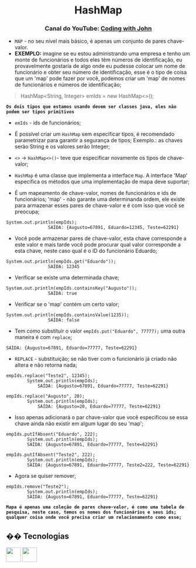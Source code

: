 <h1 align="center">HashMap</h1>

<h3 align="center"> Canal do YouTube: <a href="https://www.youtube.com/watch?v=H62Jfv1DJlU">Coding with John </a> </h3>

- `MAP` - no seu nível mais básico, é apenas um conjunto de pares chave-valor.
- **EXEMPLO:** imagine se eu estou administrando uma empresa e tenho um monte de funcionários e todos eles têm números de identificação, eu provavelmente gostaria de algo onde eu pudesse colocar um nome de funcionário e obter seu número de identificação, esse é o tipo de coisa que um 'map' pode fazer por você, podemos criar um 'map' de nomes de funcionários e números de identificação;

> HashMap<String, Integer> emIds = new HashMap<>();

**`Os dois tipos que estamos usando devem ser classes java, eles não podem ser tipos primitivos`**

- `emIds` - ids de funcionários;

- É possível criar um `HashMap` sem especificar tipos, é recomendado parametrizar para garantir a segurança de tipos; Exemplo.: as chaves serão String e os valores serão Integer;

- `<>` -> `HashMap<>()`- teve que especificar novamente os tipos de chave-valor;

- `HashMap` é uma classe que implementa a interface `Map`. A interface 'Map' especifica os métodos que uma implementação de mapa deve suportar;

- É um mapeamento de chave-valor, nomes de funcionários e ids de funcionários; 'map' - não garante uma determinanda ordem, ele existe para armazenar esses pares de chave-valor e é com isso que você se preocupa;

```
System.out.println(empIds);
                SAÍDA: {Augusto=67891, Eduardo=12345, Teste=62291}
```

- Você pode armazenar pares de chave-valor, esta chave corresponde a este valor e mais tarde você pode procurar qual valor corresponde a esta chave, neste caso qual é o ID do funcionário Eduardo;

```
System.out.println(empIds.get("Eduardo"));
                SAÍDA: 12345
```

- Verificar se existe uma determinada chave;

```
System.out.println(empIds.containsKey("Augusto"));
                SAÍDA: true
```

- Verificar se o 'map' contém um certo valor;

```
System.out.println(empIds.containsValue(1235));
                SAÍDA: false
```

- Tem como substituir o valor `empIds.put("Eduardo", 77777);` uma outra maneira é com `replace`;

```
SAÍDA: {Augusto=67891, Eduardo=77777, Teste=62291}
```

- `REPLACE` - substituição; se não tiver com o funcionário já criado não altera e não retorna nada;

```
empIds.replace("Teste2", 12345);
		System.out.println(empIds);
            SAÍDA: {Augusto=67891, Eduardo=77777, Teste=62291}
```

```
empIds.replace("Augusto", 20);
		System.out.println(empIds);
            SAÍDA: {Augusto=20, Eduardo=77777, Teste=62291}
```

- Isso apenas adicionará o par chave-valor que você especificou se essa chave ainda não existir em algum lugar do seu 'map';

```
empIds.putIfAbsent("Eduardo", 222);
		System.out.println(empIds);
        SAÍDA: {Augusto=67891, Eduardo=77777, Teste=62291}

empIds.putIfAbsent("Teste2", 222);
		System.out.println(empIds);
        SAÍDA: {Augusto=67891, Eduardo=77777, Teste2=222, Teste=62291}
```

- Agora se quiser remover;

```
empIds.remove("Teste2");
		System.out.println(empIds);
        SAÍDA: {Augusto=67891, Eduardo=77777, Teste=62291}
```

**`Mapa é apenas uma coleção de pares chave-valor, é como uma tabela de pesquisa, neste caso, temos os nomes dos funcionários e seus ids; qualquer coisa onde você precisa criar um relacionamento como esse;`**

## �� Tecnologias

<div>
  
<img src="https://cdn.jsdelivr.net/gh/devicons/devicon@latest/icons/eclipse/eclipse-original.svg" width="40" height="40"/>
<img src="https://cdn.jsdelivr.net/gh/devicons/devicon@latest/icons/java/java-original.svg" width="40" height="40"/>
          
</div>
